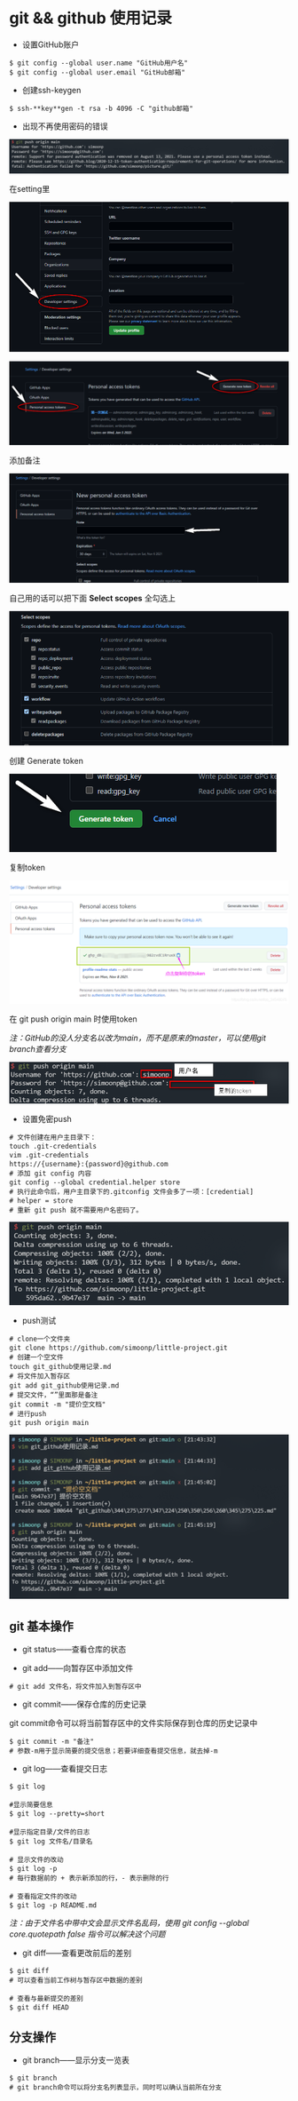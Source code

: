 # git && github 使用记录

- 设置GitHub账户

```shell
$ git config --global user.name "GitHub用户名"
$ git config --global user.email "GitHub邮箱"
```

- 创建ssh-keygen

```shell
$ ssh-**key**gen -t rsa -b 4096 -C "github邮箱"
```

- 出现不再使用密码的错误

![Image](https://raw.githubusercontent.com/simoonp/picture/main/git_picture/set8.png)

在setting里

![Image](https://raw.githubusercontent.com/simoonp/picture/main/git_picture/set1.png)

![Image](https://raw.githubusercontent.com/simoonp/picture/main/git_picture/set2.png)

添加备注

![Image](https://raw.githubusercontent.com/simoonp/picture/main/git_picture/set3.png)

自己用的话可以把下面 **Select scopes** 全勾选上

![Image](https://raw.githubusercontent.com/simoonp/picture/main/git_picture/set4.png)

创建 Generate token

![Image](https://raw.githubusercontent.com/simoonp/picture/main/git_picture/set5.png)

复制token

![Image](https://raw.githubusercontent.com/simoonp/picture/main/git_picture/set6.png)

在 git push origin main 时使用token

*注：GitHub的没人分支名以改为main，而不是原来的master，可以使用git branch查看分支*

![Image](https://raw.githubusercontent.com/simoonp/picture/main/git_picture/set7.png)

- 设置免密push

```shell
# 文件创建在用户主目录下：
touch .git-credentials
vim .git-credentials
https://{username}:{password}@github.com
# 添加 git config 内容
git config --global credential.helper store
# 执行此命令后，用户主目录下的.gitconfig 文件会多了一项：[credential]
# helper = store
# 重新 git push 就不需要用户名密码了。
```

![Image](https://raw.githubusercontent.com/simoonp/picture/main/git_picture/set9.png)

- push测试

```shell
# clone一个文件夹
git clone https://github.com/simoonp/little-project.git
# 创建一个空文件
touch git_github使用记录.md
# 将文件加入暂存区
git add git_github使用记录.md
# 提交文件，“”里面那是备注
git commit -m "提价空文档"
# 进行push
git push origin main
```

![Image](https://raw.githubusercontent.com/simoonp/picture/main/git_picture/push1.png)

## git 基本操作
- git status——查看仓库的状态

- git add——向暂存区中添加文件

```shell
# git add 文件名，将文件加入到暂存区中

```

- git commit——保存仓库的历史记录

git commit命令可以将当前暂存区中的文件实际保存到仓库的历史记录中

```shell
$ git commit -m "备注"
# 参数-m用于显示简要的提交信息；若要详细查看提交信息，就去掉-m
```

- git log——查看提交日志

```shell
$ git log

#显示简要信息
$ git log --pretty=short

#显示指定目录/文件的日志
$ git log 文件名/目录名

# 显示文件的改动
$ git log -p
# 每行数据前的 + 表示新添加的行，- 表示删除的行

# 查看指定文件的改动
$ git log -p README.md
```

*注：由于文件名中带中文会显示文件名乱码，使用 git config --global core.quotepath false 指令可以解决这个问题*

- git diff——查看更改前后的差别
```shell
$ git diff
# 可以查看当前工作树与暂存区中数据的差别

# 查看与最新提交的差别
$ git diff HEAD
```
## 分支操作

- git branch——显示分支一览表
```shell
$ git branch
# git branch命令可以将分支名列表显示，同时可以确认当前所在分支
```



